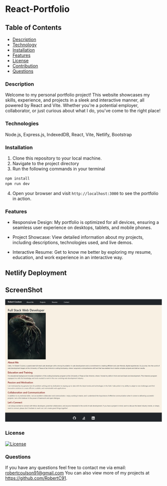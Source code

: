 # React-Portfolio

## Table of Contents
- [Description](#description)
- [Technology](#technology)
- [Installation](#installation)
- [Features](#features)
- [License](#license)
- [Contribution](#contribution)
- [Questions](#questions)

### Description

Welcome to my personal portfolio project! This website showcases my skills, experience, and projects in a sleek and interactive manner, all powered by React and Vite. Whether you're a potential employer, collaborator, or just curious about what I do, you've come to the right place!

### Technologies

Node.js, Express.js, IndexedDB, React, Vite, Netlify, Bootstrap

### Installation

1. Clone this repository to your local machine.
2. Navigate to the project directory
3. Run the following commands in your terminal
```sh
npm install
npm run dev
```
4. Open your browser and visit `http://localhost:3000` to see the portfolio in action.

### Features

* Responsive Design: My portfolio is optimized for all devices, ensuring a seamless user experience on desktops, tablets, and mobile phones.

* Project Showcase: View detailed information about my projects, including descriptions, technologies used, and live demos.

* Interactive Resume: Get to know me better by exploring my resume, education, and work experience in an interactive way.

## Netlify Deployment



## ScreenShot

![Alt text](React_Portfolio/public/images/React_Portfolio.png)

### License

[![License](https://img.shields.io/badge/License-MIT-blue.svg)](LICENSE)

### Questions

If you have any questions feel free to contact me via email: robertcoulson91@gmail.com 
You can also view more of my projects at https://github.com/RobertC91.
